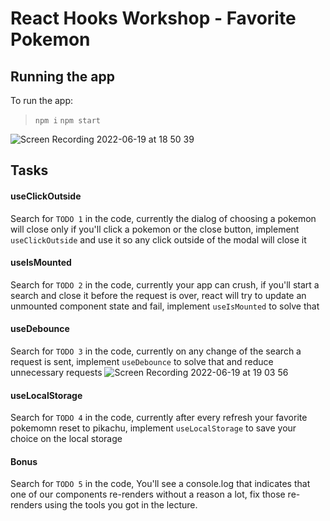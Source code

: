 # React Hooks Workshop - Favorite Pokemon

## Running the app

To run the app:

> `npm i`
> `npm start`

![Screen Recording 2022-06-19 at 18 50 39](https://user-images.githubusercontent.com/65164924/174489650-3e64d3c1-c9f7-4f46-bb30-3a5ea409bd90.gif)


## Tasks
#### useClickOutside
Search for `TODO 1` in the code, currently the dialog of choosing a pokemon will close only if you'll click a pokemon or the close button, implement `useClickOutside` and use it so any click outside of the modal will close it

#### useIsMounted
Search for `TODO 2` in the code, currently your app can crush, if you'll start a search and close it before the request is over, react will try to update an unmounted component state and fail, implement `useIsMounted` to solve that

#### useDebounce
Search for `TODO 3` in the code, currently on any change of the search a request is sent, implement `useDebounce` to solve that and reduce unnecessary requests
![Screen Recording 2022-06-19 at 19 03 56](https://user-images.githubusercontent.com/65164924/174489980-daad1c80-73e4-40d2-a155-bb6b51af35be.gif)

#### useLocalStorage
Search for `TODO 4` in the code, currently after every refresh your favorite pokemomn reset to pikachu, implement `useLocalStorage` to save your choice on the local storage

#### Bonus
Search for `TODO 5` in the code, You'll see a console.log that indicates that one of our components re-renders without a reason a lot, fix those re-renders using the tools you got in the lecture.
